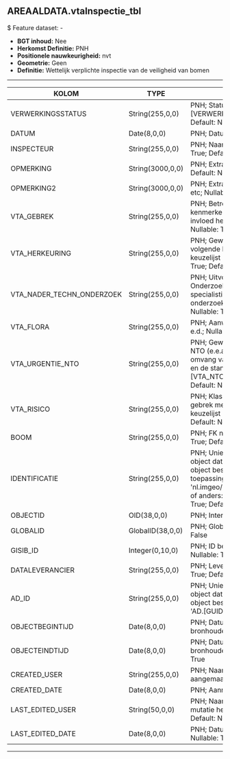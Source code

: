 ﻿## AREAALDATA.vtaInspectie_tbl

$ Feature dataset: -


* __BGT inhoud:__ Nee
* __Herkomst Definitie:__ PNH
* __Positionele nauwkeurigheid:__ nvt
* __Geometrie:__ Geen
* __Definitie:__ Wettelijk verplichte inspectie van de veiligheid van bomen

***

|KOLOM                               |TYPE                |DEFINITIE|
|------                              |----                |-----    |
|VERWERKINGSSTATUS                   |String(255,0,0)     |PNH; Status van de gegevens; keuzelijst [VERWERKINGSSTATUS]; Nullable: False; Default: Nieuw|
|DATUM                               |Date(8,0,0)         |PNH; Datum Inspectie; Nullable: True|
|INSPECTEUR                          |String(255,0,0)     |PNH; Naam van de Inspecteur; Nullable: True; Default: None|
|OPMERKING                           |String(3000,0,0)    |PNH; Extra toelichting; Nullable: True; Default: None|
|OPMERKING2                          |String(3000,0,0)    |PNH; Extra toelichting m.b.t. kroonschade etc; Nullable: True; Default: None|
|VTA_GEBREK                          |String(255,0,0)     |PNH; Betreft visueel waarneembare kenmerken die (mogelijk) een negatieve invloed hebben op de boomveiligheid; Nullable: True; Default: None|
|VTA_HERKEURING                      |String(255,0,0)     |PNH; Gewenst moment of termijn van de volgende boomveiligheidscontrole; keuzelijst [VTA_HERKEURING]; Nullable: True; Default: None|
|VTA_NADER_TECHN_ONDERZOEK           |String(255,0,0)     |PNH; Uitvoeren van Nader Technisch Onderzoek door bijv. de inzet van specialistische meetapparatuur of onderzoek op hoogte [VTA_NTO]; Nullable: True; Default: None|
|VTA_FLORA                           |String(255,0,0)     |PNH; Aanwezigheid nesten, vleermuizen e.d.; Nullable: True; Default: None|
|VTA_URGENTIE_NTO                    |String(255,0,0)     |PNH; Gewenst moment of termijn van de NTO (e.e.a. houdt verband met de aard en omvang van de geconstateerde gebreken en de standplaats) [VTA_NTO_URGENTIE]; Nullable: True; Default: None|
|VTA_RISICO                          |String(255,0,0)     |PNH; Klasse van het risico wat een gebrek met zich mee kan brengen; keuzelijst [VTA_RISICO]; Nullable: True; Default: None|
|BOOM                                |String(255,0,0)     |PNH; FK naar vegetatieObject_p; Nullable: True; Default: None|
|IDENTIFICATIE                       |String(255,0,0)     |PNH; Uniek identificatienummer voor het object dat onveranderlijk is zolang het object bestaat: bevat indien van toepassing BGT/IMKL ID in format 'nl.imgeo/imkl.bronhouderscode.LokaalID' of anders: '00000'.LokaalID; Nullable: True; Default: None|
|OBJECTID                            |OID(38,0,0)         |PNH; Interne ID ArcGIS; Nullable: False|
|GLOBALID                            |GlobalID(38,0,0)    |PNH; Global Unique Identifier; Nullable: False|
|GISIB_ID                            |Integer(0,10,0)     |PNH; ID beheer openbare ruimte (GISIB); Nullable: True|
|DATALEVERANCIER                     |String(255,0,0)     |PNH; Leverancier van de data; Nullable: True; Default: None|
|AD_ID                               |String(255,0,0)     |PNH; Uniek identificatienummer voor het object dat onveranderlijk is zolang het object bestaat in Areaaldata: in format 'AD.[GUID]'; Nullable: False; Default: None|
|OBJECTBEGINTIJD                     |Date(8,0,0)         |PNH; Datum waarop het object bij de bronhouder is ontstaan; Nullable: True|
|OBJECTEINDTIJD                      |Date(8,0,0)         |PNH; Datum waarop het object bij de bronhouder niet meer geldig is; Nullable: True|
|CREATED_USER                        |String(255,0,0)     |PNH; Naam van gebruiker die de rij heeft aangemaakt; Nullable: True; Default: None|
|CREATED_DATE                        |Date(8,0,0)         |PNH; Aanmaakdatum; Nullable: True|
|LAST_EDITED_USER                    |String(50,0,0)      |PNH; Naam van gebruiker die de laatste mutatie heeft doorgevoerd; Nullable: True; Default: None|
|LAST_EDITED_DATE                    |Date(8,0,0)         |PNH; Datum van de laatste mutatie; Nullable: True|

***

